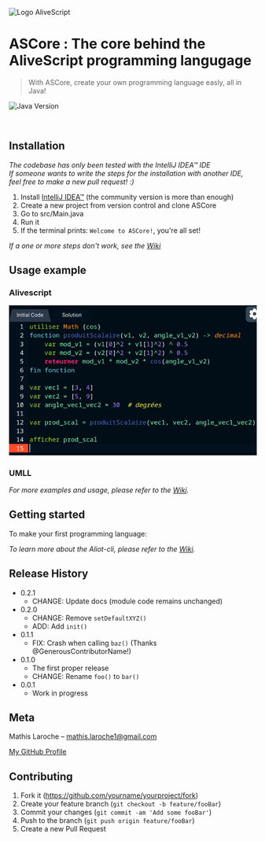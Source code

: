![Logo AliveScript]()

# ASCore : The core behind the AliveScript programming langugage

> With ASCore, create your own programming language easly, all in Java!

![Java Version][java-version]

<!-- Todo: One to two paragraph statement about your product and what it does. -->

![]()

## Installation

_The codebase has only been tested with the IntelliJ IDEA™ IDE_  
_If someone wants to write the steps for the installation with another IDE, feel free to make a new pull request! :)_

1. Install [IntelliJ IDEA™](https://www.jetbrains.com/idea/download/) (the community version is more than enough)
2. Create a new project from version control and clone ASCore
3. Go to src/Main.java
4. Run it
5. If the terminal prints: `Welcome to ASCore!`, you're all set!

_If a one or more steps don't work, see the [Wiki][wiki]_

## Usage example

### Alivescript

![AliveScript Demo][alivescript-picture]

### UMLL

<!-- TODO Add UMLL Example -->

_For more examples and usage, please refer to the [Wiki][wiki]._

## Getting started

To make your first programming language:

_To learn more about the Aliot-cli, please refer to the [Wiki][wiki]._

## Release History

* 0.2.1
    * CHANGE: Update docs (module code remains unchanged)
* 0.2.0
    * CHANGE: Remove `setDefaultXYZ()`
    * ADD: Add `init()`
* 0.1.1
    * FIX: Crash when calling `baz()` (Thanks @GenerousContributorName!)
* 0.1.0
    * The first proper release
    * CHANGE: Rename `foo()` to `bar()`
* 0.0.1
    * Work in progress

## Meta

Mathis Laroche – mathis.laroche1@gmail.com

<!-- TODO: Add Liscence
Distributed under the XYZ license. See ``LICENSE`` for more information. 
-->

[My GitHub Profile](https://github.com/Ecoral360/)

## Contributing

1. Fork it (<https://github.com/yourname/yourproject/fork>)
2. Create your feature branch (`git checkout -b feature/fooBar`)
3. Commit your changes (`git commit -am 'Add some fooBar'`)
4. Push to the branch (`git push origin feature/fooBar`)
5. Create a new Pull Request

<!-- Markdown link & img dfn's -->

[java-version]: https://img.shields.io/badge/open--jdk-1.17-blue

[wiki]: https://github.com/Ecoral360/ASCore/wiki

[alivescript-picture]: ./docs/AliveScript.png